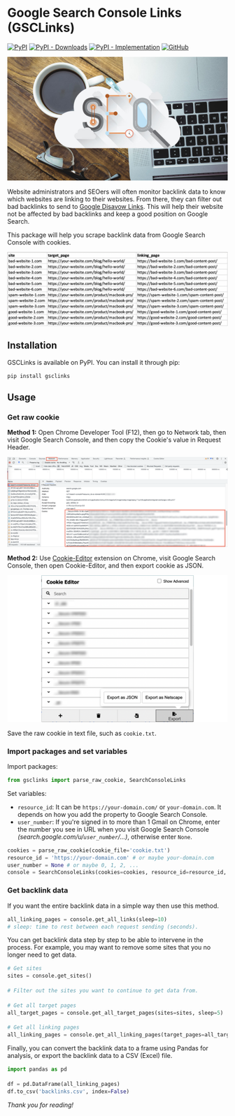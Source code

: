 # Google Search Console Links (GSCLinks)
[![PyPI](https://img.shields.io/pypi/v/gsclinks)](https://pypi.org/project/gsclinks/)
[![PyPI - Downloads](https://img.shields.io/pypi/dm/gsclinks)](https://pypi.org/project/gsclinks/)
[![PyPI - Implementation](https://img.shields.io/pypi/implementation/gsclinks)](https://www.python.org/)
[![GitHub](https://img.shields.io/github/license/tranngocminhhieu/google-search-console-links)](https://github.com/tranngocminhhieu/google-search-console-links/blob/main/LICENSE)

<picture>
<img alt="GSC" src="https://github.com/tranngocminhhieu/google-search-console-links/blob/main/images/thumb.jpg?raw=true">
</picture></br>


Website administrators and SEOers will often monitor backlink data to know which websites are linking to their websites. From there, they can filter out bad backlinks to send to [Google Disavow Links](https://support.google.com/webmasters/answer/2648487). This will help their website not be affected by bad backlinks and keep a good position on Google Search.

This package will help you scrape backlink data from Google Search Console with cookies.

![Example result](https://github.com/tranngocminhhieu/google-search-console-links/blob/main/images/example-result.png?raw=true)

## Installation
GSCLinks is available on PyPI. You can install it through pip:
```commandline
pip install gsclinks
```

## Usage
### Get raw cookie
**Method 1:** Open Chrome Developer Tool (F12), then go to Network tab, then visit Google Search Console, and then copy the Cookie's value in Request Header.

![Cookie value in F12](https://github.com/tranngocminhhieu/google-search-console-links/blob/main/images/cookie-value-f12.png?raw=true)

**Method 2:** Use [Cookie-Editor](https://chrome.google.com/webstore/detail/cookie-editor/hlkenndednhfkekhgcdicdfddnkalmdm) extension on Chrome, visit Google Search Console, then open Cookie-Editor, and then export cookie as JSON.

![Cookie value in Cookie-Editor](https://github.com/tranngocminhhieu/google-search-console-links/blob/main/images/cookie-editor.png?raw=true)

Save the raw cookie in text file, such as `cookie.txt`.

### Import packages and set variables
Import packages:
```python
from gsclinks import parse_raw_cookie, SearchConsoleLinks
```

Set variables:
- `resource_id`: It can be `https://your-domain.com/` or `your-domain.com`. It depends on how you add the property to Google Search Console.
- `user_number`: If you're signed in to more than 1 Gmail on Chrome, enter the number you see in URL when you visit Google Search Console *(search.google.com/u/`user_number`/...)*, otherwise enter `None`.

```python
cookies = parse_raw_cookie(cookie_file='cookie.txt')
resource_id = 'https://your-domain.com' # or maybe your-domain.com
user_number = None # or maybe 0, 1, 2, ...
console = SearchConsoleLinks(cookies=cookies, resource_id=resource_id, user_number=user_number)
```

### Get backlink data
If you want the entire backlink data in a simple way then use this method.
```python
all_linking_pages = console.get_all_links(sleep=10)
# sleep: time to rest between each request sending (seconds).
```

You can get backlink data step by step to be able to intervene in the process. For example, you may want to remove some sites that you no longer need to get data.
```python
# Get sites
sites = console.get_sites()

# Filter out the sites you want to continue to get data from.

# Get all target pages
all_target_pages = console.get_all_target_pages(sites=sites, sleep=5)

# Get all linking pages
all_linking_pages = console.get_all_linking_pages(target_pages=all_target_pages, sleep=5)
```

Finally, you can convert the backlink data to a frame using Pandas for analysis, or export the backlink data to a CSV (Excel) file.

```python
import pandas as pd

df = pd.DataFrame(all_linking_pages)
df.to_csv('backlinks.csv', index=False)
```

*Thank you for reading!*